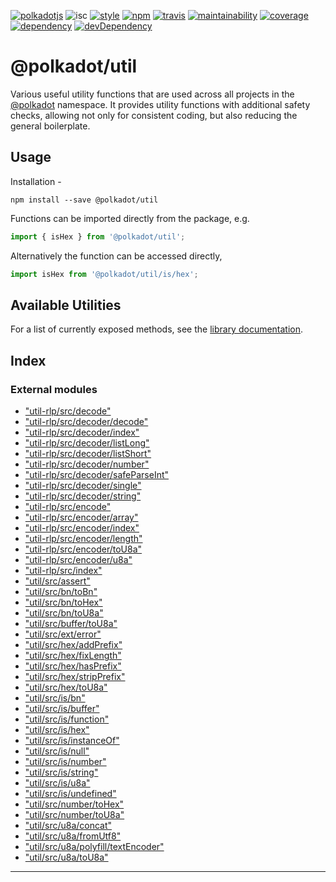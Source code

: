 
[![polkadotjs](https://img.shields.io/badge/polkadot-js-orange.svg?style=flat-square)](https://polkadot.js.org) ![isc](https://img.shields.io/badge/license-ISC-lightgrey.svg?style=flat-square) [![style](https://img.shields.io/badge/code%20style-semistandard-lightgrey.svg?style=flat-square)](https://github.com/Flet/semistandard) [![npm](https://img.shields.io/npm/v/@polkadot/util.svg?style=flat-square)](https://www.npmjs.com/package/@polkadot/util) [![travis](https://img.shields.io/travis/polkadot-js/common.svg?style=flat-square)](https://travis-ci.org/polkadot-js/common) [![maintainability](https://img.shields.io/codeclimate/maintainability/polkadot-js/common.svg?style=flat-square)](https://codeclimate.com/github/polkadot-js/common/maintainability) [![coverage](https://img.shields.io/coveralls/polkadot-js/common.svg?style=flat-square)](https://coveralls.io/github/polkadot-js/common?branch=master) [![dependency](https://david-dm.org/polkadot-js/common.svg?style=flat-square&path=packages/util)](https://david-dm.org/polkadot-js/common?path=packages/util) [![devDependency](https://david-dm.org/polkadot-js/common/dev-status.svg?style=flat-square&path=packages/util)](https://david-dm.org/polkadot-js/common?path=packages/util#info=devDependencies)

@polkadot/util
==============

Various useful utility functions that are used across all projects in the [@polkadot](https://polkadot.js.org) namespace. It provides utility functions with additional safety checks, allowing not only for consistent coding, but also reducing the general boilerplate.

Usage
-----

Installation -

```
npm install --save @polkadot/util
```

Functions can be imported directly from the package, e.g.

```js
import { isHex } from '@polkadot/util';
```

Alternatively the function can be accessed directly,

```js
import isHex from '@polkadot/util/is/hex';
```

Available Utilities
-------------------

For a list of currently exposed methods, see the [library documentation](docs/README.md).

## Index

### External modules

* ["util-rlp/src/decode"](modules/_util_rlp_src_decode_.md)
* ["util-rlp/src/decoder/decode"](modules/_util_rlp_src_decoder_decode_.md)
* ["util-rlp/src/decoder/index"](modules/_util_rlp_src_decoder_index_.md)
* ["util-rlp/src/decoder/listLong"](modules/_util_rlp_src_decoder_listlong_.md)
* ["util-rlp/src/decoder/listShort"](modules/_util_rlp_src_decoder_listshort_.md)
* ["util-rlp/src/decoder/number"](modules/_util_rlp_src_decoder_number_.md)
* ["util-rlp/src/decoder/safeParseInt"](modules/_util_rlp_src_decoder_safeparseint_.md)
* ["util-rlp/src/decoder/single"](modules/_util_rlp_src_decoder_single_.md)
* ["util-rlp/src/decoder/string"](modules/_util_rlp_src_decoder_string_.md)
* ["util-rlp/src/encode"](modules/_util_rlp_src_encode_.md)
* ["util-rlp/src/encoder/array"](modules/_util_rlp_src_encoder_array_.md)
* ["util-rlp/src/encoder/index"](modules/_util_rlp_src_encoder_index_.md)
* ["util-rlp/src/encoder/length"](modules/_util_rlp_src_encoder_length_.md)
* ["util-rlp/src/encoder/toU8a"](modules/_util_rlp_src_encoder_tou8a_.md)
* ["util-rlp/src/encoder/u8a"](modules/_util_rlp_src_encoder_u8a_.md)
* ["util-rlp/src/index"](modules/_util_rlp_src_index_.md)
* ["util/src/assert"](modules/_util_src_assert_.md)
* ["util/src/bn/toBn"](modules/_util_src_bn_tobn_.md)
* ["util/src/bn/toHex"](modules/_util_src_bn_tohex_.md)
* ["util/src/bn/toU8a"](modules/_util_src_bn_tou8a_.md)
* ["util/src/buffer/toU8a"](modules/_util_src_buffer_tou8a_.md)
* ["util/src/ext/error"](modules/_util_src_ext_error_.md)
* ["util/src/hex/addPrefix"](modules/_util_src_hex_addprefix_.md)
* ["util/src/hex/fixLength"](modules/_util_src_hex_fixlength_.md)
* ["util/src/hex/hasPrefix"](modules/_util_src_hex_hasprefix_.md)
* ["util/src/hex/stripPrefix"](modules/_util_src_hex_stripprefix_.md)
* ["util/src/hex/toU8a"](modules/_util_src_hex_tou8a_.md)
* ["util/src/is/bn"](modules/_util_src_is_bn_.md)
* ["util/src/is/buffer"](modules/_util_src_is_buffer_.md)
* ["util/src/is/function"](modules/_util_src_is_function_.md)
* ["util/src/is/hex"](modules/_util_src_is_hex_.md)
* ["util/src/is/instanceOf"](modules/_util_src_is_instanceof_.md)
* ["util/src/is/null"](modules/_util_src_is_null_.md)
* ["util/src/is/number"](modules/_util_src_is_number_.md)
* ["util/src/is/string"](modules/_util_src_is_string_.md)
* ["util/src/is/u8a"](modules/_util_src_is_u8a_.md)
* ["util/src/is/undefined"](modules/_util_src_is_undefined_.md)
* ["util/src/number/toHex"](modules/_util_src_number_tohex_.md)
* ["util/src/number/toU8a"](modules/_util_src_number_tou8a_.md)
* ["util/src/u8a/concat"](modules/_util_src_u8a_concat_.md)
* ["util/src/u8a/fromUtf8"](modules/_util_src_u8a_fromutf8_.md)
* ["util/src/u8a/polyfill/textEncoder"](modules/_util_src_u8a_polyfill_textencoder_.md)
* ["util/src/u8a/toU8a"](modules/_util_src_u8a_tou8a_.md)

---


